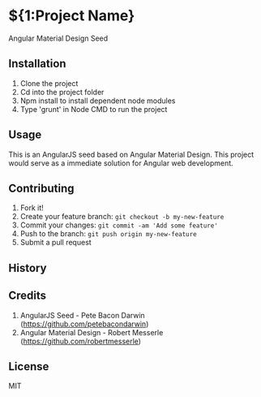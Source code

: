 # ${1:Project Name}
Angular Material Design Seed

## Installation
1. Clone the project
2. Cd into the project folder
3. Npm install to install dependent node modules
4. Type 'grunt' in Node CMD to run the project

## Usage
This is an AngularJS seed based on Angular Material Design. This project would serve as a immediate solution for Angular web development. 

## Contributing
1. Fork it!
2. Create your feature branch: `git checkout -b my-new-feature`
3. Commit your changes: `git commit -am 'Add some feature'`
4. Push to the branch: `git push origin my-new-feature`
5. Submit a pull request

## History


## Credits
1. AngularJS Seed - Pete Bacon Darwin (https://github.com/petebacondarwin)
2. Angular Material Design - Robert Messerle (https://github.com/robertmesserle)

## License
MIT